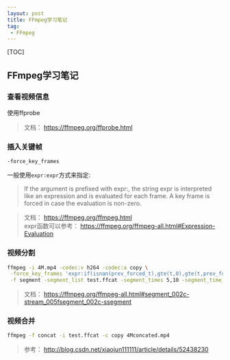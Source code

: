 ```yaml
---
layout: post
title: FFmpeg学习笔记
tag: 
 - FFmpeg
---
```


[TOC]

## FFmpeg学习笔记

### 查看视频信息

使用ffprobe

> 文档： https://ffmpeg.org/ffprobe.html

### 插入关键帧

`-force_key_frames `

一般使用`expr:expr`方式来指定: 
> If the argument is prefixed with expr:, the string expr is interpreted like an expression and is evaluated for each frame. A key frame is forced in case the evaluation is non-zero.

> 文档： https://ffmpeg.org/ffmpeg.html  
> expr函数可以参考： https://ffmpeg.org/ffmpeg-all.html#Expression-Evaluation

### 视频分割

```bash
ffmpeg -i 4M.mp4 -codec:v h264 -codec:a copy \
 -force_key_frames 'expr:if(isnan(prev_forced_t),gte(t,0),gte(t,prev_forced_t+5))' \
 -f segment -segment_list test.ffcat -segment_times 5,10 -segment_time_delta 1 out%03d.ts
```

> 文档： https://ffmpeg.org/ffmpeg-all.html#segment_002c-stream_005fsegment_002c-ssegment

### 视频合并

```bash
ffmpeg -f concat -i test.ffcat -c copy 4Mconcated.mp4
```

> 参考： http://blog.csdn.net/xiaojun111111/article/details/52438230